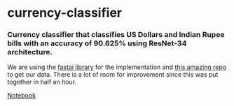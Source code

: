 # currency-classifier

### Currency classifier that classifies US Dollars and Indian Rupee bills with an accuracy of 90.625% using ResNet-34 architecture.

We are using the [fastai library](https://github.com/fastai/fastai) for the implementation and [this amazing repo](https://github.com/hardikvasa/google-images-download) to get our data.
There is a lot of room for improvement since this was put together in half an hour. 

[Notebook](http://nbviewer.jupyter.org/github/Piyush1403/currency-classifier/blob/master/currency_classifier.ipynb)
